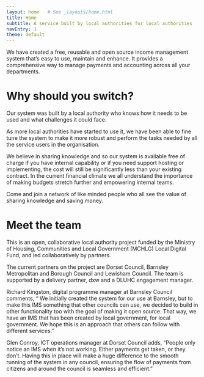 ```yaml
---
layout: home   # See _layouts/home.html
title: Home
subtitle: A service built by local authorities for local authorities
navEntry: 1
theme: default
---
```


We have created a free, reusable and open source income management system that’s easy to use, maintain and enhance. It provides a comprehensive way to manage payments and accounting across all your departments.

# Why should you switch?

Our system was built by a local authority who knows how it needs to be used and what challenges it could face. 

As more local authorities have started to use it, we have been able to fine tune the system to make it more robust and perform the tasks needed by all the service users in the organisation. 

We believe in sharing knowledge and so our system is available free of charge if you have internal capability or if you need support hosting or implementing, the cost will still be significantly less than your existing contract. In the current financial climate we all understand the importance of making budgets stretch further and empowering internal teams. 

Come and join a network of like minded people who all see the value of sharing knowledge and saving money. 

# Meet the team

This is an open, collaborative local authority project funded by the Ministry of Housing, Communities and Local Government (MCHLG) Local Digital Fund, and led collaboratively by partners. 

The current partners on the project are Dorset Council, Barnsley Metropolitan and Borough Council and Lewisham Council. The team is supported by a delivery partner, dxw and a DLUHC engagement manager. 

Richard Kingston, digital programme manager at Barnsley Council comments, “ We initially created the system for our use at Barnsley, but to make this IMS something that other councils can use, we decided to build in other functionality too with the goal of making it open source. That way, we have an IMS that has been created by local government, for local government. We hope this is an approach that others can follow with different services.”

Glen Conroy, ICT operations manager at Dorset Council adds, “People only notice an IMS when it’s not working. Either payments get taken, or they don’t.  Having this in place will make a huge difference to the smooth running of the system in any council, ensuring the flow of payments from citizens and around the council is seamless and efficient.”
